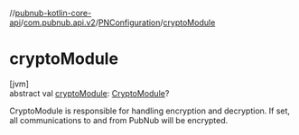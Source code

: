 //[pubnub-kotlin-core-api](../../../index.md)/[com.pubnub.api.v2](../index.md)/[PNConfiguration](index.md)/[cryptoModule](crypto-module.md)

# cryptoModule

[jvm]\
abstract val [cryptoModule](crypto-module.md): [CryptoModule](../../com.pubnub.api.crypto/-crypto-module/index.md)?

CryptoModule is responsible for handling encryption and decryption. If set, all communications to and from PubNub will be encrypted.
